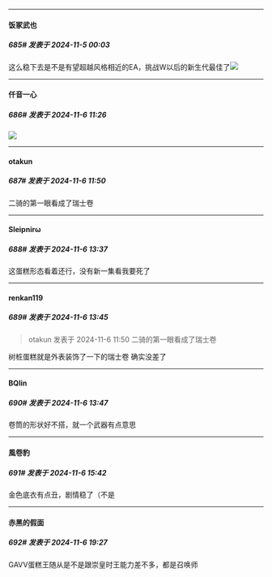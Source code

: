 ﻿
*****

####  饭冢武也  
##### 685#       发表于 2024-11-5 00:03

这么稳下去是不是有望超越风格相近的EA，挑战W以后的新生代最佳了<img src="https://static.saraba1st.com/image/smiley/face2017/186.png" referrerpolicy="no-referrer">


*****

####  仟音一心  
##### 686#       发表于 2024-11-6 11:26

<img src="https://p.sda1.dev/20/7d16944db1cffb68078866c5b299dc58/image.jpg" referrerpolicy="no-referrer">


*****

####  otakun  
##### 687#       发表于 2024-11-6 11:50

二骑的第一眼看成了瑞士卷


*****

####  Sleipnirω  
##### 688#       发表于 2024-11-6 13:37

这蛋糕形态看着还行，没有新一集看我要死了


*****

####  renkan119  
##### 689#       发表于 2024-11-6 13:45

<blockquote>otakun 发表于 2024-11-6 11:50
二骑的第一眼看成了瑞士卷</blockquote>
树桩蛋糕就是外表装饰了一下的瑞士卷 确实没差了

*****

####  BQlin  
##### 690#       发表于 2024-11-6 13:47

卷筒的形状好不搭，就一个武器有点意思


*****

####  風卷豹  
##### 691#       发表于 2024-11-6 15:42

金色底衣有点丑，剧情稳了（不是


*****

####  赤黑的假面  
##### 692#       发表于 2024-11-6 19:27

GAVV蛋糕王随从是不是跟崇皇时王能力差不多，都是召唤师

